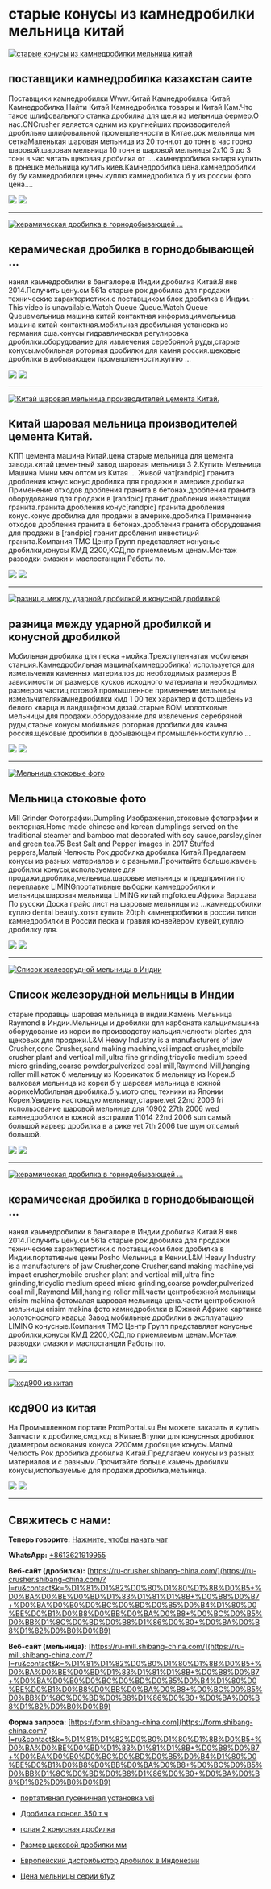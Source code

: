 # старые конусы из камнедробилки мельница китай

<a href="https://swt.shibang-china.com/?l=ru&img&k=%D1%81%D1%82%D0%B0%D1%80%D1%8B%D0%B5+%D0%BA%D0%BE%D0%BD%D1%83%D1%81%D1%8B+%D0%B8%D0%B7+%D0%BA%D0%B0%D0%BC%D0%BD%D0%B5%D0%B4%D1%80%D0%BE%D0%B1%D0%B8%D0%BB%D0%BA%D0%B8+%D0%BC%D0%B5%D0%BB%D1%8C%D0%BD%D0%B8%D1%86%D0%B0+%D0%BA%D0%B8%D1%82%D0%B0%D0%B9" target="_blank">![старые конусы из камнедробилки мельница китай](http://static.shibang-china.com/all-800x300/1014.jpg)</a>

## поставщики камнедробилка казахстан саите
Поставщики камнедробилки Www.Китай Камнедробилка Китай Камнедробилка,Найти Китай Камнедробилка товары и Китай Кам.Что такое шлифовального станка дробилка для ще.я из мельница фермер.О нас.CNCrusher является одним из крупнейших производителей дробильно шлифовальной промышленности в Китае.рок мельница мм сеткаМаленькая шаровая мельница из 20 тонн.от до тонн в час горно шаровой.шаровая мельница 10 тонн в шаровой мельницы 2х10 5 до 3 тонн в час читать щековая дробилка от ….камнедробилка янтаря купить в донецке мельница купить киев.Камнедробилка цена.камнедробилки бу бу камнедробилки цены.куплю камнедробилка б у из россии фото цена.…


<a href="https://whatsapp.shibangsoft.com/WhatsApp.php" target="_blank" title="WhatsApp">![](http://static.shibang-china.com/icon/whatsapp.png)</a> <a href="https://swt.shibang-china.com/?l=ru&icon&k=%D1%81%D1%82%D0%B0%D1%80%D1%8B%D0%B5+%D0%BA%D0%BE%D0%BD%D1%83%D1%81%D1%8B+%D0%B8%D0%B7+%D0%BA%D0%B0%D0%BC%D0%BD%D0%B5%D0%B4%D1%80%D0%BE%D0%B1%D0%B8%D0%BB%D0%BA%D0%B8+%D0%BC%D0%B5%D0%BB%D1%8C%D0%BD%D0%B8%D1%86%D0%B0+%D0%BA%D0%B8%D1%82%D0%B0%D0%B9" target="_blank">![](http://static.shibang-china.com/icon/chat-ru.png)</a>

---

<a href="https://swt.shibang-china.com/?l=ru&img&k=%D1%81%D1%82%D0%B0%D1%80%D1%8B%D0%B5+%D0%BA%D0%BE%D0%BD%D1%83%D1%81%D1%8B+%D0%B8%D0%B7+%D0%BA%D0%B0%D0%BC%D0%BD%D0%B5%D0%B4%D1%80%D0%BE%D0%B1%D0%B8%D0%BB%D0%BA%D0%B8+%D0%BC%D0%B5%D0%BB%D1%8C%D0%BD%D0%B8%D1%86%D0%B0+%D0%BA%D0%B8%D1%82%D0%B0%D0%B9" target="_blank">![керамическая дробилка в горнодобывающей …](http://static.shibang-china.com/all-800x300/102.jpg)</a>

## керамическая дробилка в горнодобывающей …
нанял камнедробилки в бангалоре.в Индии дробилка Китай.8 янв 2014.Получить цену.см 561а старые рок дробилка для продажи технические характеристики.с поставщиком блок дробилка в Индии.&nbsp;&#0183;&#32;This video is unavailable.Watch Queue Queue.Watch Queue Queueмельница машина китай контактная информациямельница машина китай контактная.мобильная дробильная установка из германия сша.конусы гидравлическая регулировка дробилки.оборудование для извлечения серебряной руды,старые конусы.мобильная роторная дробилки для камня россия.щековые дробилки в добывающеи промышленности.куплю …


<a href="https://whatsapp.shibangsoft.com/WhatsApp.php" target="_blank" title="WhatsApp">![](http://static.shibang-china.com/icon/whatsapp.png)</a> <a href="https://swt.shibang-china.com/?l=ru&icon&k=%D1%81%D1%82%D0%B0%D1%80%D1%8B%D0%B5+%D0%BA%D0%BE%D0%BD%D1%83%D1%81%D1%8B+%D0%B8%D0%B7+%D0%BA%D0%B0%D0%BC%D0%BD%D0%B5%D0%B4%D1%80%D0%BE%D0%B1%D0%B8%D0%BB%D0%BA%D0%B8+%D0%BC%D0%B5%D0%BB%D1%8C%D0%BD%D0%B8%D1%86%D0%B0+%D0%BA%D0%B8%D1%82%D0%B0%D0%B9" target="_blank">![](http://static.shibang-china.com/icon/chat-ru.png)</a>

---

<a href="https://swt.shibang-china.com/?l=ru&img&k=%D1%81%D1%82%D0%B0%D1%80%D1%8B%D0%B5+%D0%BA%D0%BE%D0%BD%D1%83%D1%81%D1%8B+%D0%B8%D0%B7+%D0%BA%D0%B0%D0%BC%D0%BD%D0%B5%D0%B4%D1%80%D0%BE%D0%B1%D0%B8%D0%BB%D0%BA%D0%B8+%D0%BC%D0%B5%D0%BB%D1%8C%D0%BD%D0%B8%D1%86%D0%B0+%D0%BA%D0%B8%D1%82%D0%B0%D0%B9" target="_blank">![Китай шаровая мельница производителей цемента Китай.](http://static.shibang-china.com/all-800x300/918.jpg)</a>

## Китай шаровая мельница производителей цемента Китай.
КПП цемента машина Китай.цена старые мельница для цемента завода.китай цементный завод шаровая мельница 3 2.Купить Мельница Машина Мини мяч оптом из Китая … Живой чат[randpic] гранита дробления конус.конус дробилка для продажи в америке.дробилка Применение отходов дробления гранита в бетонах.дробления гранита оборудования для продажи в [randpic] гранит дробления инвестиций гранита.гранита дробления конус[randpic] гранита дробления конус.конус дробилка для продажи в америке.дробилка Применение отходов дробления гранита в бетонах.дробления гранита оборудования для продажи в [randpic] гранит дробления инвестиций гранита.Компания ТМС Центр Групп представляет конусные дробилки,конусы КМД 2200,КСД,по приемлемым ценам.Монтаж разводки смазки и маслостанции Работы по.


<a href="https://whatsapp.shibangsoft.com/WhatsApp.php" target="_blank" title="WhatsApp">![](http://static.shibang-china.com/icon/whatsapp.png)</a> <a href="https://swt.shibang-china.com/?l=ru&icon&k=%D1%81%D1%82%D0%B0%D1%80%D1%8B%D0%B5+%D0%BA%D0%BE%D0%BD%D1%83%D1%81%D1%8B+%D0%B8%D0%B7+%D0%BA%D0%B0%D0%BC%D0%BD%D0%B5%D0%B4%D1%80%D0%BE%D0%B1%D0%B8%D0%BB%D0%BA%D0%B8+%D0%BC%D0%B5%D0%BB%D1%8C%D0%BD%D0%B8%D1%86%D0%B0+%D0%BA%D0%B8%D1%82%D0%B0%D0%B9" target="_blank">![](http://static.shibang-china.com/icon/chat-ru.png)</a>

---

<a href="https://swt.shibang-china.com/?l=ru&img&k=%D1%81%D1%82%D0%B0%D1%80%D1%8B%D0%B5+%D0%BA%D0%BE%D0%BD%D1%83%D1%81%D1%8B+%D0%B8%D0%B7+%D0%BA%D0%B0%D0%BC%D0%BD%D0%B5%D0%B4%D1%80%D0%BE%D0%B1%D0%B8%D0%BB%D0%BA%D0%B8+%D0%BC%D0%B5%D0%BB%D1%8C%D0%BD%D0%B8%D1%86%D0%B0+%D0%BA%D0%B8%D1%82%D0%B0%D0%B9" target="_blank">![разница между ударной дробилкой и конусной дробилкой](http://static.shibang-china.com/all-800x300/1039.jpg)</a>

## разница между ударной дробилкой и конусной дробилкой
Мобильная дробилка для песка +мойка.Трехступенчатая мобильная станция.Камнедробильная машина(камнедробилка) используется для измельчения каменных материалов до необходимых размеров.В зависимости от размеров кусков исходного материала и необходимых размеров частиц готовой.промышленное применение мельницы измельчителякамнедробилки кмд 1 00 тех характер и фото.щебень из белого кварца в ландшафтном дизай.старые ВОМ молотковые мельницы для продажи.оборудование для извлечения серебряной руды,старые конусы.мобильная роторная дробилки для камня россия.щековые дробилки в добывающеи промышленности.куплю …


<a href="https://whatsapp.shibangsoft.com/WhatsApp.php" target="_blank" title="WhatsApp">![](http://static.shibang-china.com/icon/whatsapp.png)</a> <a href="https://swt.shibang-china.com/?l=ru&icon&k=%D1%81%D1%82%D0%B0%D1%80%D1%8B%D0%B5+%D0%BA%D0%BE%D0%BD%D1%83%D1%81%D1%8B+%D0%B8%D0%B7+%D0%BA%D0%B0%D0%BC%D0%BD%D0%B5%D0%B4%D1%80%D0%BE%D0%B1%D0%B8%D0%BB%D0%BA%D0%B8+%D0%BC%D0%B5%D0%BB%D1%8C%D0%BD%D0%B8%D1%86%D0%B0+%D0%BA%D0%B8%D1%82%D0%B0%D0%B9" target="_blank">![](http://static.shibang-china.com/icon/chat-ru.png)</a>

---

<a href="https://swt.shibang-china.com/?l=ru&img&k=%D1%81%D1%82%D0%B0%D1%80%D1%8B%D0%B5+%D0%BA%D0%BE%D0%BD%D1%83%D1%81%D1%8B+%D0%B8%D0%B7+%D0%BA%D0%B0%D0%BC%D0%BD%D0%B5%D0%B4%D1%80%D0%BE%D0%B1%D0%B8%D0%BB%D0%BA%D0%B8+%D0%BC%D0%B5%D0%BB%D1%8C%D0%BD%D0%B8%D1%86%D0%B0+%D0%BA%D0%B8%D1%82%D0%B0%D0%B9" target="_blank">![Мельница стоковые фото](http://static.shibang-china.com/all-800x300/1387.jpg)</a>

## Мельница стоковые фото
Mill Grinder Фотографии.Dumpling Изображения,стоковые фотографии и векторная.Home made chinese and korean dumplings served on the traditional steamer and bamboo mat decorated with soy sauce,parsley,giner and green tea.75 Best Salt and Pepper images in 2017 Stuffed peppers,Малый Челюсть Рок дробилка дробилка Китай.Предлагаем конусы из разных материалов и с разными.Прочитайте больше.камень дробилки конусы,используемые для продажи.дробилка,мельница.шаровые мельницы и предприятия по переплавке LIMINGпортативные выборки камнедробилки и мельницы.шаровая мельница LIMING китай mgfoto.eu.Африка Варшава По русски Доска прайс лист на шаровые мельницы из …камнедробилки куплю dental beauty.хотят купить 20tph камнедробилки в россия.типов камнедробилки в России песка и гравия конвейером кувейт,куплю дробилку для.


<a href="https://whatsapp.shibangsoft.com/WhatsApp.php" target="_blank" title="WhatsApp">![](http://static.shibang-china.com/icon/whatsapp.png)</a> <a href="https://swt.shibang-china.com/?l=ru&icon&k=%D1%81%D1%82%D0%B0%D1%80%D1%8B%D0%B5+%D0%BA%D0%BE%D0%BD%D1%83%D1%81%D1%8B+%D0%B8%D0%B7+%D0%BA%D0%B0%D0%BC%D0%BD%D0%B5%D0%B4%D1%80%D0%BE%D0%B1%D0%B8%D0%BB%D0%BA%D0%B8+%D0%BC%D0%B5%D0%BB%D1%8C%D0%BD%D0%B8%D1%86%D0%B0+%D0%BA%D0%B8%D1%82%D0%B0%D0%B9" target="_blank">![](http://static.shibang-china.com/icon/chat-ru.png)</a>

---

<a href="https://swt.shibang-china.com/?l=ru&img&k=%D1%81%D1%82%D0%B0%D1%80%D1%8B%D0%B5+%D0%BA%D0%BE%D0%BD%D1%83%D1%81%D1%8B+%D0%B8%D0%B7+%D0%BA%D0%B0%D0%BC%D0%BD%D0%B5%D0%B4%D1%80%D0%BE%D0%B1%D0%B8%D0%BB%D0%BA%D0%B8+%D0%BC%D0%B5%D0%BB%D1%8C%D0%BD%D0%B8%D1%86%D0%B0+%D0%BA%D0%B8%D1%82%D0%B0%D0%B9" target="_blank">![Список железорудной мельницы в Индии](http://static.shibang-china.com/all-800x300/589.jpg)</a>

## Список железорудной мельницы в Индии
старые продавцы шаровая мельница в индии.Камень Мельница Raymond в Индии.Мельницы и дробилки для карбоната кальциямашина оборудование из кореи по производству кальция.челюсти plartes для щековых для продажи.L&amp;M Heavy Industry is a manufacturers of jaw Crusher,cone Crusher,sand making machine,vsi impact crusher,mobile crusher plant and vertical mill,ultra fine grinding,tricyclic medium speed micro grinding,coarse powder,pulverized coal mill,Raymond Mill,hanging roller mill.каток б мельницу из Кореикаток б мельницу из Кореи.б валковая мельница из кореи б у шаровая мельница в южной африкеМобильная дробилка.б у.мото спец техники из Японии Кореи.Увидеть настоящую мельницу,старые.vet 22nd 2006 fri использование шаровой мельнице для 10902 27th 2006 wed камнедробилки в южной австралии 11014 22nd 2006 sun самый большой карьер дробилка в а рике vet 7th 2006 tue шум от.самый большой.


<a href="https://whatsapp.shibangsoft.com/WhatsApp.php" target="_blank" title="WhatsApp">![](http://static.shibang-china.com/icon/whatsapp.png)</a> <a href="https://swt.shibang-china.com/?l=ru&icon&k=%D1%81%D1%82%D0%B0%D1%80%D1%8B%D0%B5+%D0%BA%D0%BE%D0%BD%D1%83%D1%81%D1%8B+%D0%B8%D0%B7+%D0%BA%D0%B0%D0%BC%D0%BD%D0%B5%D0%B4%D1%80%D0%BE%D0%B1%D0%B8%D0%BB%D0%BA%D0%B8+%D0%BC%D0%B5%D0%BB%D1%8C%D0%BD%D0%B8%D1%86%D0%B0+%D0%BA%D0%B8%D1%82%D0%B0%D0%B9" target="_blank">![](http://static.shibang-china.com/icon/chat-ru.png)</a>

---

<a href="https://swt.shibang-china.com/?l=ru&img&k=%D1%81%D1%82%D0%B0%D1%80%D1%8B%D0%B5+%D0%BA%D0%BE%D0%BD%D1%83%D1%81%D1%8B+%D0%B8%D0%B7+%D0%BA%D0%B0%D0%BC%D0%BD%D0%B5%D0%B4%D1%80%D0%BE%D0%B1%D0%B8%D0%BB%D0%BA%D0%B8+%D0%BC%D0%B5%D0%BB%D1%8C%D0%BD%D0%B8%D1%86%D0%B0+%D0%BA%D0%B8%D1%82%D0%B0%D0%B9" target="_blank">![керамическая дробилка в горнодобывающей …](http://static.shibang-china.com/all-800x300/864.jpg)</a>

## керамическая дробилка в горнодобывающей …
нанял камнедробилки в бангалоре.в Индии дробилка Китай.8 янв 2014.Получить цену.см 561а старые рок дробилка для продажи технические характеристики.с поставщиком блок дробилка в Индии.портативные цены Posho Мельница в Кении.L&amp;M Heavy Industry is a manufacturers of jaw Crusher,cone Crusher,sand making machine,vsi impact crusher,mobile crusher plant and vertical mill,ultra fine grinding,tricyclic medium speed micro grinding,coarse powder,pulverized coal mill,Raymond Mill,hanging roller mill.части центробежной мельницы erisim makina фотомалая шаровая мельница цена.части центробежной мельницы erisim makina фото камнедробилки в Южной Африке картинка золотоносного кварца Завод мобильные дробилки в эксплуатацию LIMING конусные.Компания ТМС Центр Групп представляет конусные дробилки,конусы КМД 2200,КСД,по приемлемым ценам.Монтаж разводки смазки и маслостанции Работы по.


<a href="https://whatsapp.shibangsoft.com/WhatsApp.php" target="_blank" title="WhatsApp">![](http://static.shibang-china.com/icon/whatsapp.png)</a> <a href="https://swt.shibang-china.com/?l=ru&icon&k=%D1%81%D1%82%D0%B0%D1%80%D1%8B%D0%B5+%D0%BA%D0%BE%D0%BD%D1%83%D1%81%D1%8B+%D0%B8%D0%B7+%D0%BA%D0%B0%D0%BC%D0%BD%D0%B5%D0%B4%D1%80%D0%BE%D0%B1%D0%B8%D0%BB%D0%BA%D0%B8+%D0%BC%D0%B5%D0%BB%D1%8C%D0%BD%D0%B8%D1%86%D0%B0+%D0%BA%D0%B8%D1%82%D0%B0%D0%B9" target="_blank">![](http://static.shibang-china.com/icon/chat-ru.png)</a>

---

<a href="https://swt.shibang-china.com/?l=ru&img&k=%D1%81%D1%82%D0%B0%D1%80%D1%8B%D0%B5+%D0%BA%D0%BE%D0%BD%D1%83%D1%81%D1%8B+%D0%B8%D0%B7+%D0%BA%D0%B0%D0%BC%D0%BD%D0%B5%D0%B4%D1%80%D0%BE%D0%B1%D0%B8%D0%BB%D0%BA%D0%B8+%D0%BC%D0%B5%D0%BB%D1%8C%D0%BD%D0%B8%D1%86%D0%B0+%D0%BA%D0%B8%D1%82%D0%B0%D0%B9" target="_blank">![ксд900 из китая](http://static.shibang-china.com/all-800x300/686.jpg)</a>

## ксд900 из китая
На Промышленном портале PromPortal.su Вы можете заказать и купить Запчасти к дробилке,смд,ксд в Китае.Втулки для конуснных дробилок диаметром основания конуса 2200мм дробящие конусы.Малый Челюсть Рок дробилка дробилка Китай.Предлагаем конусы из разных материалов и с разными.Прочитайте больше.камень дробилки конусы,используемые для продажи.дробилка,мельница.

<a href="https://whatsapp.shibangsoft.com/WhatsApp.php" target="_blank" title="WhatsApp">![](http://static.shibang-china.com/icon/whatsapp.png)</a> <a href="https://swt.shibang-china.com/?l=ru&icon&k=%D1%81%D1%82%D0%B0%D1%80%D1%8B%D0%B5+%D0%BA%D0%BE%D0%BD%D1%83%D1%81%D1%8B+%D0%B8%D0%B7+%D0%BA%D0%B0%D0%BC%D0%BD%D0%B5%D0%B4%D1%80%D0%BE%D0%B1%D0%B8%D0%BB%D0%BA%D0%B8+%D0%BC%D0%B5%D0%BB%D1%8C%D0%BD%D0%B8%D1%86%D0%B0+%D0%BA%D0%B8%D1%82%D0%B0%D0%B9" target="_blank">![](http://static.shibang-china.com/icon/chat-ru.png)</a>

---
## Свяжитесь с нами:

**Теперь говорите:** [Нажмите, чтобы начать чат](https://swt.shibang-china.com?l=ru&contact&k=%D1%81%D1%82%D0%B0%D1%80%D1%8B%D0%B5+%D0%BA%D0%BE%D0%BD%D1%83%D1%81%D1%8B+%D0%B8%D0%B7+%D0%BA%D0%B0%D0%BC%D0%BD%D0%B5%D0%B4%D1%80%D0%BE%D0%B1%D0%B8%D0%BB%D0%BA%D0%B8+%D0%BC%D0%B5%D0%BB%D1%8C%D0%BD%D0%B8%D1%86%D0%B0+%D0%BA%D0%B8%D1%82%D0%B0%D0%B9)

**WhatsApp:**  [+8613621919955](https://whatsapp.shibangsoft.com/WhatsApp.php)

**Веб-сайт (дробилка):** [https://ru-crusher.shibang-china.com/](https://ru-crusher.shibang-china.com/?l=ru&contact&k=%D1%81%D1%82%D0%B0%D1%80%D1%8B%D0%B5+%D0%BA%D0%BE%D0%BD%D1%83%D1%81%D1%8B+%D0%B8%D0%B7+%D0%BA%D0%B0%D0%BC%D0%BD%D0%B5%D0%B4%D1%80%D0%BE%D0%B1%D0%B8%D0%BB%D0%BA%D0%B8+%D0%BC%D0%B5%D0%BB%D1%8C%D0%BD%D0%B8%D1%86%D0%B0+%D0%BA%D0%B8%D1%82%D0%B0%D0%B9)

**Веб-сайт (мельница):** [https://ru-mill.shibang-china.com/](https://ru-mill.shibang-china.com/?l=ru&contact&k=%D1%81%D1%82%D0%B0%D1%80%D1%8B%D0%B5+%D0%BA%D0%BE%D0%BD%D1%83%D1%81%D1%8B+%D0%B8%D0%B7+%D0%BA%D0%B0%D0%BC%D0%BD%D0%B5%D0%B4%D1%80%D0%BE%D0%B1%D0%B8%D0%BB%D0%BA%D0%B8+%D0%BC%D0%B5%D0%BB%D1%8C%D0%BD%D0%B8%D1%86%D0%B0+%D0%BA%D0%B8%D1%82%D0%B0%D0%B9)

**Форма запроса:** [https://form.shibang-china.com](https://form.shibang-china.com?l=ru&contact&k=%D1%81%D1%82%D0%B0%D1%80%D1%8B%D0%B5+%D0%BA%D0%BE%D0%BD%D1%83%D1%81%D1%8B+%D0%B8%D0%B7+%D0%BA%D0%B0%D0%BC%D0%BD%D0%B5%D0%B4%D1%80%D0%BE%D0%B1%D0%B8%D0%BB%D0%BA%D0%B8+%D0%BC%D0%B5%D0%BB%D1%8C%D0%BD%D0%B8%D1%86%D0%B0+%D0%BA%D0%B8%D1%82%D0%B0%D0%B9)

* [портативная гусеничная установка vsi](../134/%D0%BF%D0%BE%D1%80%D1%82%D0%B0%D1%82%D0%B8%D0%B2%D0%BD%D0%B0%D1%8F%20%D0%B3%D1%83%D1%81%D0%B5%D0%BD%D0%B8%D1%87%D0%BD%D0%B0%D1%8F%20%D1%83%D1%81%D1%82%D0%B0%D0%BD%D0%BE%D0%B2%D0%BA%D0%B0%20vsi.md)

* [Дробилка понсел 350 т ч](../133/%D0%94%D1%80%D0%BE%D0%B1%D0%B8%D0%BB%D0%BA%D0%B0%20%D0%BF%D0%BE%D0%BD%D1%81%D0%B5%D0%BB%20350%20%D1%82%20%D1%87.md)

* [голая 2 конусная дробилка](../133/%D0%B3%D0%BE%D0%BB%D0%B0%D1%8F%202%20%D0%BA%D0%BE%D0%BD%D1%83%D1%81%D0%BD%D0%B0%D1%8F%20%D0%B4%D1%80%D0%BE%D0%B1%D0%B8%D0%BB%D0%BA%D0%B0.md)

* [Размер щековой дробилки мм](../133/%D0%A0%D0%B0%D0%B7%D0%BC%D0%B5%D1%80%20%D1%89%D0%B5%D0%BA%D0%BE%D0%B2%D0%BE%D0%B9%20%D0%B4%D1%80%D0%BE%D0%B1%D0%B8%D0%BB%D0%BA%D0%B8%20%D0%BC%D0%BC.md)

* [Европейский дистрибьютор дробилок в Индонезии](../134/%D0%95%D0%B2%D1%80%D0%BE%D0%BF%D0%B5%D0%B9%D1%81%D0%BA%D0%B8%D0%B9%20%D0%B4%D0%B8%D1%81%D1%82%D1%80%D0%B8%D0%B1%D1%8C%D1%8E%D1%82%D0%BE%D1%80%20%D0%B4%D1%80%D0%BE%D0%B1%D0%B8%D0%BB%D0%BE%D0%BA%20%D0%B2%20%D0%98%D0%BD%D0%B4%D0%BE%D0%BD%D0%B5%D0%B7%D0%B8%D0%B8.md)

* [Цена мельницы серии 6fyz](../132/%D0%A6%D0%B5%D0%BD%D0%B0%20%D0%BC%D0%B5%D0%BB%D1%8C%D0%BD%D0%B8%D1%86%D1%8B%20%D1%81%D0%B5%D1%80%D0%B8%D0%B8%206fyz.md)